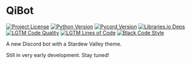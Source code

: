 # QiBot

[![Project License](https://img.shields.io/github/license/nuztalgia/qibot?color=993388)](LICENSE)
[![Python Version](https://img.shields.io/github/pipenv/locked/python-version/nuztalgia/qibot)](Pipfile)
[![Pycord Version](https://img.shields.io/github/pipenv/locked/dependency-version/nuztalgia/qibot/py-cord?label=pycord)](https://github.com/Pycord-Development/pycord)
[![Libraries.io Deps](https://img.shields.io/librariesio/github/nuztalgia/qibot)](https://libraries.io/github/nuztalgia/qibot)
[![LGTM Code Quality](https://img.shields.io/lgtm/grade/python/github/nuztalgia/qibot?label=code%20quality)](https://lgtm.com/projects/g/nuztalgia/qibot/context:python)
[![LGTM Lines of Code](https://badgen.net/lgtm/lines/g/nuztalgia/qibot/python?label=lines%20of%20code&color=33aadd)](https://lgtm.com/projects/g/nuztalgia/qibot/latest/files/src/)
[![Black Code Style](https://img.shields.io/badge/code%20style-black-000000)](https://github.com/psf/black)

A new Discord bot with a Stardew Valley theme.

Still in very early development. Stay tuned!
